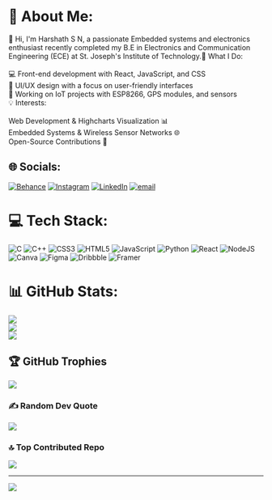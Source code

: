 # 💫 About Me:
👋 Hi, I'm Harshath S N, a passionate Embedded systems and electronics enthusiast recently completed my B.E in Electronics and Communication Engineering (ECE) at St. Joseph's Institute of Technology.🚀 What I Do:<br><br>💻 Front-end development with React, JavaScript, and CSS<br>🎨 UI/UX design with a focus on user-friendly interfaces<br>📡 Working on IoT projects with ESP8266, GPS modules, and sensors<br>💡 Interests:<br><br>Web Development & Highcharts Visualization 📊<br>Embedded Systems & Wireless Sensor Networks 🌐<br>Open-Source Contributions 🚀


## 🌐 Socials:
[![Behance](https://img.shields.io/badge/Behance-1769ff?logo=behance&logoColor=white)](https://behance.net/harshathsn) [![Instagram](https://img.shields.io/badge/Instagram-%23E4405F.svg?logo=Instagram&logoColor=white)](https://instagram.com/hars_k24) [![LinkedIn](https://img.shields.io/badge/LinkedIn-%230077B5.svg?logo=linkedin&logoColor=white)](https://linkedin.com/in/harshath23) [![email](https://img.shields.io/badge/Email-D14836?logo=gmail&logoColor=white)](mailto:harsk24mass@gmail.com) 

# 💻 Tech Stack:
![C](https://img.shields.io/badge/c-%2300599C.svg?style=for-the-badge&logo=c&logoColor=white) ![C++](https://img.shields.io/badge/c++-%2300599C.svg?style=for-the-badge&logo=c%2B%2B&logoColor=white) ![CSS3](https://img.shields.io/badge/css3-%231572B6.svg?style=for-the-badge&logo=css3&logoColor=white) ![HTML5](https://img.shields.io/badge/html5-%23E34F26.svg?style=for-the-badge&logo=html5&logoColor=white) ![JavaScript](https://img.shields.io/badge/javascript-%23323330.svg?style=for-the-badge&logo=javascript&logoColor=%23F7DF1E) ![Python](https://img.shields.io/badge/python-3670A0?style=for-the-badge&logo=python&logoColor=ffdd54) ![React](https://img.shields.io/badge/react-%2320232a.svg?style=for-the-badge&logo=react&logoColor=%2361DAFB) ![NodeJS](https://img.shields.io/badge/node.js-6DA55F?style=for-the-badge&logo=node.js&logoColor=white) ![Canva](https://img.shields.io/badge/Canva-%2300C4CC.svg?style=for-the-badge&logo=Canva&logoColor=white) ![Figma](https://img.shields.io/badge/figma-%23F24E1E.svg?style=for-the-badge&logo=figma&logoColor=white) ![Dribbble](https://img.shields.io/badge/Dribbble-EA4C89?style=for-the-badge&logo=dribbble&logoColor=white) ![Framer](https://img.shields.io/badge/Framer-black?style=for-the-badge&logo=framer&logoColor=blue)
# 📊 GitHub Stats:
![](https://github-readme-stats.vercel.app/api?username=Hars-K24&theme=dark&hide_border=false&include_all_commits=false&count_private=false)<br/>
![](https://github-readme-streak-stats.herokuapp.com/?user=Hars-K24&theme=dark&hide_border=false)<br/>
![](https://github-readme-stats.vercel.app/api/top-langs/?username=Hars-K24&theme=dark&hide_border=false&include_all_commits=false&count_private=false&layout=compact)

## 🏆 GitHub Trophies
![](https://github-profile-trophy.vercel.app/?username=Hars-K24&theme=radical&no-frame=false&no-bg=true&margin-w=4)

### ✍️ Random Dev Quote
![](https://quotes-github-readme.vercel.app/api?type=horizontal&theme=radical)

### 🔝 Top Contributed Repo
![](https://github-contributor-stats.vercel.app/api?username=Hars-K24&limit=5&theme=dark&combine_all_yearly_contributions=true)

---
[![](https://visitcount.itsvg.in/api?id=Hars-K24&icon=0&color=0)](https://visitcount.itsvg.in)

<!-- Proudly created with GPRM ( https://gprm.itsvg.in ) -->
